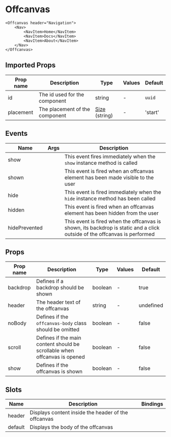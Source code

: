# Offcanvas

```vue
<Offcanvas header="Navigation">
    <Nav>
        <NavItem>Home</NavItem>
        <NavItem>Docs</NavItem>
        <NavItem>About</NavItem>
    </Nav>
</Offcanvas>
```

## Imported Props

| Prop name | Description                    | Type                                            | Values | Default |
| --------- | ------------------------------ | ----------------------------------------------- | ------ | ------- |
| id        | The id used for the component  | string                                          | -      | `uuid`  |
| placement | The placement of the component | [Size](../../composables/usePlacement) (string) | -      | 'start' |

<!-- TODO Auto-generate based on type? -->

## Events

| Name          | Args | Description                                                                                                               |
| ------------- | ---- | ------------------------------------------------------------------------------------------------------------------------- |
| show          |      | This event fires immediately when the `show` instance method is called                                                    |
| shown         |      | This event is fired when an offcanvas element has been made visible to the user                                           |
| hide          |      | This event is fired immediately when the `hide` instance method has been called                                           |
| hidden        |      | This event is fired when an offcanvas element has been hidden from the user                                               |
| hidePrevented |      | This event is fired when the offcanvas is shown, its backdrop is static and a click outside of the offcanvas is performed |

## Props

| Prop name | Description                                                               | Type    | Values | Default   |
| --------- | ------------------------------------------------------------------------- | ------- | ------ | --------- |
| backdrop  | Defines if a backdrop should be shown                                     | boolean | -      | true      |
| header    | The header text of the offcanvas                                          | string  | -      | undefined |
| noBody    | Defines if the `offcanvas-body` class should be omitted                   | boolean | -      | false     |
| scroll    | Defines if the main content should be scrollable when offcanvas is opened | boolean | -      | false     |
| show      | Defines if the offcanvas is shown                                         | boolean | -      | false     |

## Slots

| Name    | Description                                         | Bindings |
| ------- | --------------------------------------------------- | -------- |
| header  | Displays content inside the header of the offcanvas |          |
| default | Displays the body of the offcanvas                  |          |
